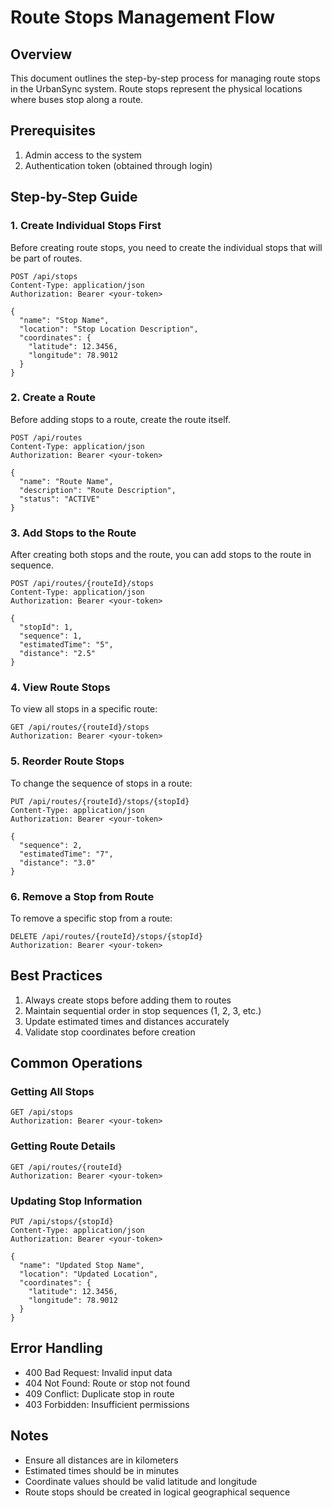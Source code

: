 # Route Stops Management Flow

## Overview
This document outlines the step-by-step process for managing route stops in the UrbanSync system. Route stops represent the physical locations where buses stop along a route.

## Prerequisites
1. Admin access to the system
2. Authentication token (obtained through login)

## Step-by-Step Guide

### 1. Create Individual Stops First
Before creating route stops, you need to create the individual stops that will be part of routes.

```http
POST /api/stops
Content-Type: application/json
Authorization: Bearer <your-token>

{
  "name": "Stop Name",
  "location": "Stop Location Description",
  "coordinates": {
    "latitude": 12.3456,
    "longitude": 78.9012
  }
}
```

### 2. Create a Route
Before adding stops to a route, create the route itself.

```http
POST /api/routes
Content-Type: application/json
Authorization: Bearer <your-token>

{
  "name": "Route Name",
  "description": "Route Description",
  "status": "ACTIVE"
}
```

### 3. Add Stops to the Route
After creating both stops and the route, you can add stops to the route in sequence.

```http
POST /api/routes/{routeId}/stops
Content-Type: application/json
Authorization: Bearer <your-token>

{
  "stopId": 1,
  "sequence": 1,
  "estimatedTime": "5",
  "distance": "2.5"
}
```

### 4. View Route Stops
To view all stops in a specific route:

```http
GET /api/routes/{routeId}/stops
Authorization: Bearer <your-token>
```

### 5. Reorder Route Stops
To change the sequence of stops in a route:

```http
PUT /api/routes/{routeId}/stops/{stopId}
Content-Type: application/json
Authorization: Bearer <your-token>

{
  "sequence": 2,
  "estimatedTime": "7",
  "distance": "3.0"
}
```

### 6. Remove a Stop from Route
To remove a specific stop from a route:

```http
DELETE /api/routes/{routeId}/stops/{stopId}
Authorization: Bearer <your-token>
```

## Best Practices
1. Always create stops before adding them to routes
2. Maintain sequential order in stop sequences (1, 2, 3, etc.)
3. Update estimated times and distances accurately
4. Validate stop coordinates before creation

## Common Operations

### Getting All Stops
```http
GET /api/stops
Authorization: Bearer <your-token>
```

### Getting Route Details
```http
GET /api/routes/{routeId}
Authorization: Bearer <your-token>
```

### Updating Stop Information
```http
PUT /api/stops/{stopId}
Content-Type: application/json
Authorization: Bearer <your-token>

{
  "name": "Updated Stop Name",
  "location": "Updated Location",
  "coordinates": {
    "latitude": 12.3456,
    "longitude": 78.9012
  }
}
```

## Error Handling
- 400 Bad Request: Invalid input data
- 404 Not Found: Route or stop not found
- 409 Conflict: Duplicate stop in route
- 403 Forbidden: Insufficient permissions

## Notes
- Ensure all distances are in kilometers
- Estimated times should be in minutes
- Coordinate values should be valid latitude and longitude
- Route stops should be created in logical geographical sequence